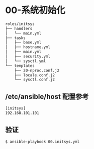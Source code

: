 # 00-系统初始化

```bash
roles/initsys
├── handlers
│   └── main.yml
├── tasks
│   ├── base.yml
│   ├── hostname.yml
│   ├── main.yml
│   ├── security.yml
│   └── sysctl.yml
└── templates
    ├── 20-nproc.conf.j2
    ├── locale.conf.j2
    └── sysctl.conf.j2
```

## /etc/ansible/host 配置参考

```bash
[initsys]
192.168.101.101
```

## 验证

```bash
$ ansible-playbook 00.initsys.yml
```







